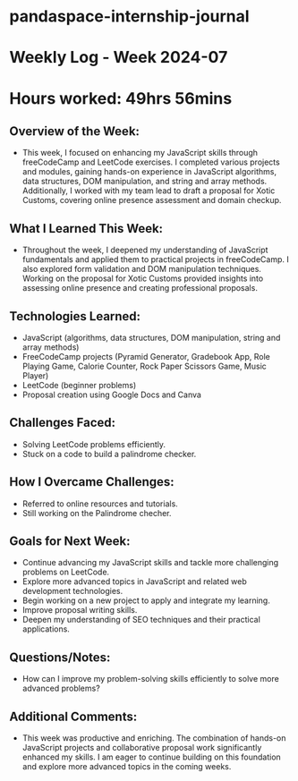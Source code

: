 # pandaspace-internship-journal

# Weekly Log - Week 2024-07
# Hours worked: 49hrs 56mins

## Overview of the Week:
- This week, I focused on enhancing my JavaScript skills through freeCodeCamp and LeetCode exercises. I completed various projects and modules, gaining hands-on experience in JavaScript algorithms, 
  data structures, DOM manipulation, and string and array methods. Additionally, I worked with my team lead to draft a proposal for Xotic Customs, covering online presence assessment and domain checkup.

## What I Learned This Week:
- Throughout the week, I deepened my understanding of JavaScript fundamentals and applied them to practical projects in freeCodeCamp. I also explored form validation and DOM manipulation techniques. 
  Working on the proposal for Xotic Customs provided insights into assessing online presence and creating professional proposals.

## Technologies Learned:
- JavaScript (algorithms, data structures, DOM manipulation, string and array methods)
- FreeCodeCamp projects (Pyramid Generator, Gradebook App, Role Playing Game, Calorie Counter, Rock Paper Scissors Game, Music Player)
- LeetCode (beginner problems)
- Proposal creation using Google Docs and Canva

## Challenges Faced:
- Solving LeetCode problems efficiently.
- Stuck on a code to build a palindrome checker.

## How I Overcame Challenges:
- Referred to online resources and tutorials.
- Still working on the Palindrome checher. 

## Goals for Next Week:
- Continue advancing my JavaScript skills and tackle more challenging problems on LeetCode.
- Explore more advanced topics in JavaScript and related web development technologies.
- Begin working on a new project to apply and integrate my learning.
- Improve proposal writing skills.
- Deepen my understanding of SEO techniques and their practical applications.

## Questions/Notes:
- How can I improve my problem-solving skills efficiently to solve more advanced problems?

## Additional Comments:
- This week was productive and enriching. The combination of hands-on JavaScript projects and collaborative proposal work significantly enhanced my skills. 
  I am eager to continue building on this foundation and explore more advanced topics in the coming weeks.
